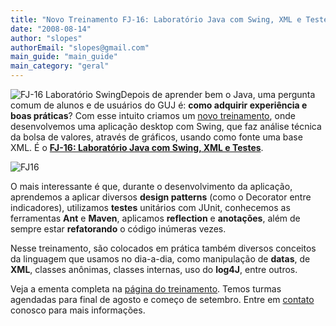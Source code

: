 ```yaml
---
title: "Novo Treinamento FJ-16: Laboratório Java com Swing, XML e Testes"
date: "2008-08-14"
author: "slopes"
authorEmail: "slopes@gmail.com"
main_guide: "main_guide"
main_category: "geral"
---
```


![FJ-16 Laboratório Swing](http://www.caelum.com.br/imagens/cursos/fj16-icon.jpg)Depois de aprender bem o Java, uma pergunta comum de alunos e de usuários do GUJ é: **como adquirir experiência e boas práticas**? Com esse intuito criamos um [novo treinamento](http://www.caelum.com.br/curso/fj-16-laboratorio-java-testes-xml-design-patterns/), onde desenvolvemos uma aplicação desktop com Swing, que faz análise técnica da bolsa de valores, através de gráficos, usando como fonte uma base XML. É o [**FJ-16: Laboratório Java com Swing, XML e Testes**](http://www.caelum.com.br/curso/fj-16-laboratorio-java-testes-xml-design-patterns/).

![FJ16](http://farm4.static.flickr.com/3206/2763062024_a9e5e695aa.jpg)

O mais interessante é que, durante o desenvolvimento da aplicação, aprendemos a aplicar diversos **design patterns** (como o Decorator entre indicadores), utilizamos **testes** unitários com JUnit, conhecemos as ferramentas **Ant** e **Maven**, aplicamos **reflection** e **anotações**, além de sempre estar **refatorando** o código inúmeras vezes.

Nesse treinamento, são colocados em prática também diversos conceitos da linguagem que usamos no dia-a-dia, como manipulação de **datas**, de **XML**, classes anônimas, classes internas, uso do **log4J**, entre outros.

Veja a ementa completa na [página do treinamento](http://www.caelum.com.br/curso/fj-16-laboratorio-java-testes-xml-design-patterns/). Temos turmas agendadas para final de agosto e começo de setembro. Entre em [contato](http://www.caelum.com.br/contato) conosco para mais informações.
